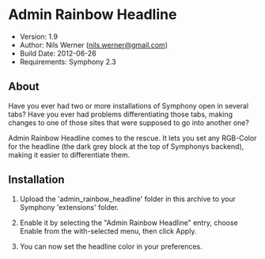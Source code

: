 
Admin Rainbow Headline
======================

 - Version: 1.9
 - Author: Nils Werner (nils.werner@gmail.com)
 - Build Date: 2012-06-26
 - Requirements: Symphony 2.3

About
-----

Have you ever had two or more installations of Symphony open in several tabs? Have you ever had problems differentiating those tabs, making changes to one of those sites that were supposed to go into another one?

Admin Rainbow Headline comes to the rescue. It lets you set any RGB-Color for the headline (the dark grey block at the top of Symphonys backend), making it easier to differentiate them.

Installation
------------

1. Upload the 'admin_rainbow_headline' folder in this archive to your Symphony 'extensions' folder.

2. Enable it by selecting the "Admin Rainbow Headline" entry, choose Enable from the with-selected menu, then click Apply.

3. You can now set the headline color in your preferences.
